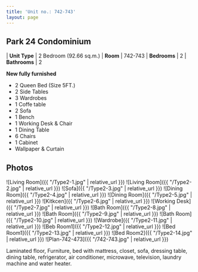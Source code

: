 ```yaml
---
title: 'Unit no.: 742-743'
layout: page
---
```


## Park 24 Condominium

| **Unit Type**     |  2 Bedroom (92.66 sq.m.)
| **Room**          |  742-743
| **Bedrooms**      |  2
| **Bathrooms**     |  2

**New fully furnished**

* 2 Queen Bed (Size 5FT.)
* 2 Side Tables
* 3 Wardrobes
* 1 Coffe table
* 2 Sofa
* 1 Bench
* 1 Working Desk & Chair
* 1 Dining Table
* 6 Chairs
* 1 Cabinet
* Wallpaper & Curtain

## Photos

![Living Room]({{ "/Type2-1.jpg" | relative_url }})
![Living Room]({{ "/Type2-2.jpg" | relative_url }})
![Sofa]({{ "/Type2-3.jpg" | relative_url }})
![Dining Room]({{ "/Type2-4.jpg" | relative_url }})
![Dining Room]({{ "/Type2-5.jpg" | relative_url }})
![Kitkcen]({{ "/Type2-6.jpg" | relative_url }})
![Working Desk]({{ "/Type2-7.jpg" | relative_url }})
![Bath Room]({{ "/Type2-8.jpg" | relative_url }})
![Bath Room]({{ "/Type2-9.jpg" | relative_url }})
![Bath Room]({{ "/Type2-10.jpg" | relative_url }})
![Wardrobe]({{ "/Type2-11.jpg" | relative_url }})
![Beb Room1]({{ "/Type2-12.jpg" | relative_url }})
![Bed Room1]({{ "/Type2-13.jpg" | relative_url }})
![Bed Room2]({{ "/Type2-14.jpg" | relative_url }})
![Plan-742-473]({{ "/742-743.jpg" | relative_url }})

Laminated floor, Furniture, bed with mattress, closet, sofa, dressing table,
dining table, refrigerator, air conditioner, microwave, television, laundry
machine and water heater.
